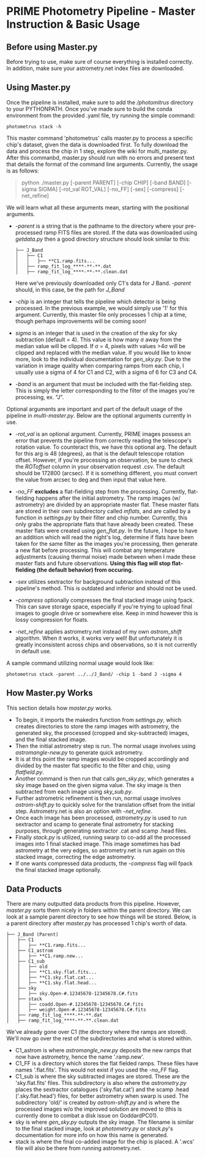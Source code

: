 # PRIME Photometry Pipeline - Master Instruction & Basic Usage

## Before using Master.py

Before trying to use, make sure of course everything is installed correctly.  In addition, make sure your astrometry.net index files are downloaded.

## Using Master.py

Once the pipeline is installed, make sure to add the _/photomitrus_ directory to your PYTHONPATH.  Once you've made sure to build the conda environment from the provided .yaml file, try running the simple command:

	photometrus stack -h

This master command 'photometrus' calls master.py to process a specific chip's dataset, given the data is downloaded first.  To fully download the data and process the chip in 1 step, explore the wiki for multi_master.py.  After this commanbd, master.py should run with no errors and present text that details the format of the command line arguments.  Currently, the usage is as follows:

> python ./master.py [-parent PARENT] [-chip CHIP] [-band BAND] [-sigma SIGMA] [-rot_val ROT_VAL] [-no_FF] [-sex] [-compress] [-net_refine]

We will learn what all these arguments mean, starting with the positional arguments.  
- _-parent_ is a string that is the pathname to the directory where your pre-processed ramp FITS files are stored.  If the data was downloaded using _getdata.py_ then a good directory structure should look similar to this:
	```
	├── J_Band
	│   ├── C1
	│   │   ├── **C1.ramp.fits...
	│   ├── ramp_fit_log_****-**-**.dat
	│   ├── ramp_fit_log_****-**-**.clean.dat
	```
	Here we've previously downloaded only C1's data for J Band.  _-parent_ should, in this case, be the path for _J_Band_

- _-chip_ is an integer that tells the pipeline which detector is being processed.  In the previous example, we would simply use '1' for this argument.  Currently, this master file only processes 1 chip at a time, though perhaps improvements will be coming soon!

- _sigma_ is an integer that is used in the creation of the sky for sky subtraction (default = 4).  This value is how many &#963; away from the median value will be clipped.  If &#963; = 4, pixels with values >4&#963; will be clipped and replaced with the median value.  If you would like to know more, look to the individual documentation for _gen_sky.py_.  Due to the variation in image quality when comparing ramps from each chip, I usually use a sigma of 4 for C1 and C2, with a sigma of 6 for C3 and C4.

- _-band_ is an argument that must be included with the flat-fielding step.  This is simply the letter corresponding to the filter of the images you're processing, ex. "J".

Optional arguments are important and part of the default usage of the pipeline in _multi-master.py_.  Below are the optional arguments currently in use.

- _-rot_val_ is an optional argument.  Currently, PRIME images possess an error that prevents the pipeline from correctly reading the telescope's rotation value.  To counteract this, we have this optional arg.  The default for this arg is 48 (degrees), as that is the default telescope rotation offset.  However, if you're processing an observation, be sure to check the _ROToffset_ column in your observation request .csv.  The default should be 172800 (arcsec).  If it is something different, you must convert the value from arcsec to deg and then input that value here.

- _-no_FF_ **excludes** a flat-fielding step from the processing.  Currently, flat-fielding happens after the initial astrometry.  The ramp images (w/ astrometry) are divided by an appropriate master flat.  These master flats are stored in their own subdirectory called _mflats_, and are called by a function in _settings.py_ by their filter and chip number.  Currently, this only grabs the appropriate flats that have already been created.  These master flats were created using _gen_flat.py_.  In the future, I hope to have an addition which will read the night's log, determine if flats have been taken for the same filter as the images you're processing, then generate a new flat before processing.  This will combat any temperature adjustments (causing thermal noise) made between when I made these master flats and future observations. **Using this flag will stop flat-fielding (the default behavior) from occuring.**

- _-sex_ utilizes sextractor for background subtraction instead of this pipeline's method.  This is outdated and inferior and should not be used.

- _-compress_ optionally compresses the final stacked image using fpack.  This can save storage space, especially if you're trying to upload final images to google drive or somewhere else. Keep in mind however this is lossy compression for floats.

- _-net_refine_ applies astrometry.net instead of my own _astrom_shift_ algorithm.  When it works, it works very well! But unfortunately it is greatly inconsistent across chips and observations, so it is not currently in default use.

A sample command utilizing normal usage would look like:

	photometrus stack -parent ../../J_Band/ -chip 1 -band J -sigma 4

## How Master.py Works

This section details how _master.py_ works.  

- To begin, it imports the makedirs function from _settings.py_, which creates directories to store the ramp images with astrometry, the generated sky, the processed (cropped and sky-subtracted) images, and the final stacked image.  
- Then the initial astrometry step is run.  The normal usage involves using _astromangle-new.py_ to generate quick astrometry.
- It is at this point the ramp images would be cropped accordingly and divided by the master flat specific to the filter and chip, using _flatfield.py_.
- Another command is then run that calls _gen_sky.py_, which generates a sky image based on the given sigma value.  The sky image is then subtracted from each image using _sky_sub.py_.
- Further astrometric refinement is then run, normal usage involves _astrom-shift.py_ to quickly solve for the translation offset from the initial step.  Astrometry.net is also an option with _-net_refine_.
- Once each image has been processed, _astrometry.py_ is used to run sextractor and scamp to generate final astrometry for stacking purposes, through generating sextractor .cat and scamp .head files.
- Finally _stack.py_ is utilized, running swarp to co-add all the processed images into 1 final stacked image.  This image sometimes has bad astrometry at the very edges, so astrometry.net is run again on this stacked image, correcting the edge astrometry.
- If one wants compressed data products, the _-compress_ flag will fpack the final stacked image optionally.   

## Data Products

There are many outputted data products from this pipeline.  However, _master.py_ sorts them nicely in folders within the parent directory.  We can look at a sample parent directory to see how things will be stored.  Below, is a parent directory after _master.py_ has processed 1 chip's worth of data. 

	├── J_Band (Parent)
	│   ├── C1
	│   │   ├── **C1.ramp.fits...
	│   ├── C1_astrom
 	│   │   ├── **C1.ramp.new...
   	│   ├── C1_sub
	│   │   ├── old
  	│   │   ├── **C1.sky.flat.fits...
  	│   │   ├── **C1.sky.flat.cat...
  	│   │   ├── **C1.sky.flat.head...
   	│   ├── sky
	│   │   ├── sky.Open-#.12345678-12345678.C#.fits
  	│   ├── stack
	│   │   ├── coadd.Open-#.12345678-12345678.C#.fits
 	│   │   ├── weight.Open-#.12345678-12345678.C#.fits
  	│   ├── ramp_fit_log_****-**-**.dat
	│   ├── ramp_fit_log_****-**-**.clean.dat

We've already gone over C1 (the directory where the ramps are stored).  We'll now go over the rest of the subdirectories and what is stored within.

- C1_astrom is where _astromangle_new.py_ deposits the new ramps that now have astrometry, hence the name '.ramp.new'.
- C1_FF is a directory which stores the flat fielded ramps.  These files have names '.flat.fits'.  This would not exist if you used the _-no_FF_ flag.
- C1_sub is where the sky subtracted images are stored.  These are the 'sky.flat.fits' files.  This subdirectory is also where the _astrometry.py_ places the sextractor catalogues ('sky.flat.cat') and the scamp .head ('.sky.flat.head') files, for better astrometry when swarp is used.  The subdirectory 'old/' is created by _astrom-shift.py_ and is where the processed images w/o the improved solution are moved to (this is currently done to combat a disk issue on GoddardPC01).  
- sky is where _gen_sky.py_ outputs the sky image.  The filename is similar to the final stacked image, look at _photometry.py_ or _stack.py_'s documentation for more info on how this name is generated.
- stack is where the final co-added image for the chip is placed.  A '.wcs' file will also be there from running astrometry.net.
